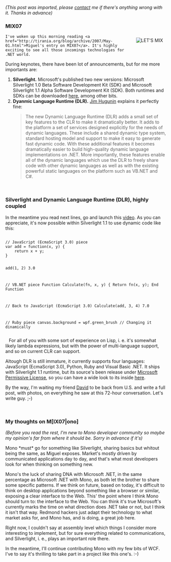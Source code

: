 *(This post was imported, please [contact](/#/contact) me if there's anything wrong with it. Thanks in advance)*

<div class="entry-body">
<h3>MIX07</h3>
<p>
	<img alt="LET'S MIX" src="http://visitmix.com/downloads/bling/red_lets.gif" style="border: 0px none ; padding: 10px;" align="right">

	I've woken up this morning reading <a href="http://tirania.org/blog/archive/2007/May-01.html">Miguel's entry on MIX07</a>. It's highly exciting to see all those incomings technologies for .NET world.
</p>
<p>
	During keynotes, there have been lot of announcements, but for me more importants are:
	<ol>
		<li><strong>Silverlight.</strong> Microsoft's published two new versions: Microsoft Silverlight 1.0 Beta Software Development Kit (SDK) and Microsoft Silverlight 1.1 Alpha Software Development Kit (SDK). Both runtimes and SDKs can be downloaded <a href="http://silverlight.net/GetStarted/">here</a>, among other bits.</li>
		<li>
			<strong>Dyanmic Language Runtime (DLR).</strong> <a href="http://blogs.msdn.com/hugunin/default.aspx">Jim Hugunin</a> explains it perfectly fine:
			<blockquote xml:lang="en" cite="http://blogs.msdn.com/hugunin/archive/2007/04/30/a-dynamic-language-runtime-dlr.aspx">
				The new Dynamic Language Runtime (DLR) adds a small set of key features to the CLR to make it dramatically better.  It adds to the platform a set of services designed explicitly for the needs of dynamic languages.  These include a shared dynamic type system, standard hosting model and support to make it easy to generate fast dynamic code.  With these additional features it becomes dramatically easier to build high-quality dynamic language implementations on .NET.  More importantly, these features enable all of the dynamic languages which use the DLR to freely share code with other dynamic languages as well as with the existing powerful static languages on the platform such as VB.NET and C#.
			</blockquote>
		</li>
	</ol>
</p>
<br />
<h3>Silverlight and Dynamic Language Runtime (DLR), highly coupled</h3>
<p>
	In the meantime you read next lines, go and launch this <a href="http://silverlight.net/learn/learnvideo.aspx?video=74">video</a>. As you can appreciate, it's now possible within Silverlight 1.1 to use dynamic code like this:
	<code>
		<pre>
// JavaScript (EcmaScript 3.0) piece
var add = function(x, y) {
	return x + y;
}

add(1, 2)
3.0

// VB.NET piece
Function Calculate(fn, x, y) {
	Return fn(x, y);
End Function

// Back to JavaScript (EcmaScript 3.0)
Calculate(add, 3, 4)
7.0

// Ruby piece
canvas.background = wpf.green_brush // Changing it dinamically
		</pre>
	</code>
	For all of you with some sort of experience on Lisp, i. e. it's somewhat likely lambda expressions, but with the power of multi-language support, and so on current CLR can support.
</p>
<p>
	Altough DLR is still immature, it currently supports four languages: JavaScript (EcmaScript 3.0), Python, Ruby and Visual Basic .NET. It ships with Silverlight 1.1 runtime, but its source's been release under <a href="http://www.microsoft.com/resources/sharedsource/licensingbasics/permissivelicense.mspx">Microsoft Permissive License</a>, so you can have a wide look to its inside <a href="http://www.codeplex.com/IronPython/SourceControl/DirectoryView.aspx?SourcePath=%24%2fIronPython%2fIronPython_Main%2fSrc%2fMicrosoft.Scripting&changeSetId=21805">here</a>.
</p>
<p>
	By the way, I'm waiting my friend <a href="http://blogs.msdn.com/davidsalgado/default.aspx">David</a> to be back from U.S. and write a full post, with photos, on everything he saw at this 72-hour conversation. Let's write guy. ;-)
</p>
<br />
<h3>My thoughts on M[IX07|ono]</h3>
<p>
	<em>(Before you read the rest, I'm new to Mono developer community so maybe my opinion's far from where it should be. Sorry in advance if it's)</em>
</p>
<p>
	Mono *must* go for something like Silverlight, sharing basics but whitout being the same, as Miguel exposes. Market's mostly driven by communicated applications day to day, and that's what most developers look for when thinking on something new.
</p>
<p>
	Mono's the luck of sharing DNA with Microsoft .NET, in the same percentage as Microsoft .NET with Mono, as both let the brother to share some specific patterns. If we think on future, based on today, it's difficult to think on desktop applications beyond something like a browser or similar, exposing a clear interface to the Web. This' the point where I think Mono should turn to: the interface to the Web. You can think it's true Microsoft's currently marks the time on what direction does .NET take or not, but I think it isn't that way. Redmond hackers just adapt their technology to what market asks for, and Mono has, and is doing, a great job here.
</p>
<p>
	Right now, I couldn't say at assembly level which things I consider more interesting to implement, but for sure everything related to communications, and Silverlight, i. e., plays an important role there.
</p>
<p>
	In the meantime, I'll continue contributing Mono with my few bits of WCF. I've to say it's thrilling to take part in a project like this one's. :-)
</p>
</div>
